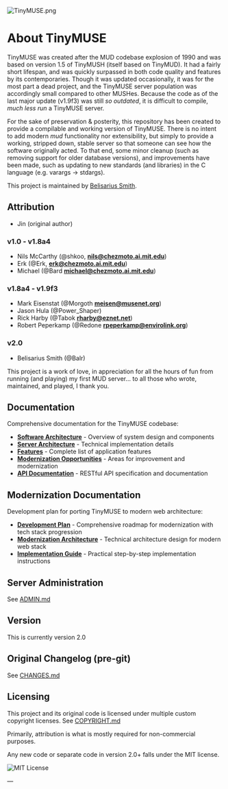 ![TinyMUSE.png](https://belisariussmith.com/external/TinyMUSE.png "TinyMUSE.png")

# About TinyMUSE

TinyMUSE was created after the MUD codebase explosion of 1990 and was based on version 1.5 of TinyMUSH (itself based on TinyMUD). It had a fairly short lifespan, and was quickly surpassed in both code quality and features by its contemporaries. Though it was updated occasionally, it was for the most part a dead project, and the TinyMUSE server population was accordingly small compared to other MUSHes. Because the code as of the last major update (v1.9f3) was still *so outdated*, it is difficult to compile, *much less run* a TinyMUSE server.

For the sake of preservation &amp; posterity, this repository has been created to provide a compilable and working version of TinyMUSE. There is no intent to add modern _mud_ functionality nor extensibility, but simply to provide a working, stripped down, stable server so that someone can see how the software originally acted. To that end, some minor cleanup (such as removing support for older database versions), and improvements have been made, such as updating to new standards (and libraries) in the C language (e.g. varargs &rarr; stdargs).

This project is maintained by [Belisarius Smith](https://www.belisariussmith.com/ "Belisarius Smith").

## Attribution

- Jin (original author)

### v1.0 - v1.8a4
- Nils McCarthy (@shkoo, **nils@chezmoto.ai.mit.edu**)
- Erk (@Erk, **erk@chezmoto.ai.mit.edu**)
- Michael (@Bard **michael@chezmoto.ai.mit.edu**)

### v1.8a4 - v1.9f3
- Mark Eisenstat (@Morgoth **meisen@musenet.org**)
- Jason Hula (@Power_Shaper)
- Rick Harby (@Tabok **rharby@eznet.net**)
- Robert Peperkamp (@Redone **rpeperkamp@envirolink.org**) 

### v2.0
- Belisarius Smith (@Balr)

This project is a work of love, in appreciation for all the hours of fun from running (and playing) my first MUD server... to all those who wrote, maintained, and played, I thank you.

## Documentation

Comprehensive documentation for the TinyMUSE codebase:

- **[Software Architecture](docs/software-architecture.md)** - Overview of system design and components
- **[Server Architecture](docs/server-architecture.md)** - Technical implementation details  
- **[Features](docs/features.md)** - Complete list of application features
- **[Modernization Opportunities](docs/potential-issues.md)** - Areas for improvement and modernization
- **[API Documentation](docs/api/README.md)** - RESTful API specification and documentation

## Modernization Documentation

Development plan for porting TinyMUSE to modern web architecture:

- **[Development Plan](docs/DEVELOPMENT_PLAN.md)** - Comprehensive roadmap for modernization with tech stack progression
- **[Modernization Architecture](docs/MODERNIZATION_ARCHITECTURE.md)** - Technical architecture design for modern web stack
- **[Implementation Guide](docs/IMPLEMENTATION_GUIDE.md)** - Practical step-by-step implementation instructions

## Server Administration

See [ADMIN.md](ADMIN.md)

## Version

This is currently version 2.0 

## Original Changelog (pre-git)

See [CHANGES.md](CHANGES.md)

## Licensing

This project and its original code is licensed under multiple custom copyright licenses. See [COPYRIGHT.md](COPYRIGHT.md)

Primarily, attribution is what is mostly required for non-commercial purposes.

Any new code or separate code in version 2.0+ falls under the MIT license.

![MIT License](https://belisariussmith.com/external/mitlicense.png)

—

